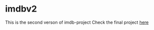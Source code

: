 # imdbv2

This is the second verson of imdb-project Check the final project [here](github.com/dorlib/IMDB-Project)
